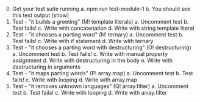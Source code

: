 0. Get your test suite running
  a. npm run test-module-1
  b. You should see this test output (show)
1. Test - "it builds a greeting" (M! template literals)
  a. Uncomment test
  b. Test fails!
  c. Write with concatenation
  d. Write with string template literal
2. Test - "it chooses a parting word" (N! ternary)
  a. Uncomment test
  b. Test fails!
  c. Write with if statement
  d. Write with ternary
3. Test - "it chooses a parting word with destructuring" (O! destructuring)
  a. Uncomment test
  b. Test fails!
  c. Write with manual property assignment
  d. Write with destructuring in the body
  e. Write with destructuring in arguments
4. Test - "it maps parting words" (P! array.map)
  a. Uncomment test
  b. Test fails!
  c. Write with looping
  d. Write with array.map
5. Test - "it removes unknown languages" (Q! array.filter)
  a. Uncomment test
  b. Test fails!
  c. Write with looping
  d. Write with array.filter
